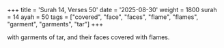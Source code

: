 +++
title = 'Surah 14, Verses 50'
date = '2025-08-30'
weight = 1800
surah = 14
ayah = 50
tags = ["covered", "face", "faces", "flame", "flames", "garment", "garments", "tar"]
+++

with garments of tar, and their faces covered with flames.
